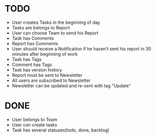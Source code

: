 # TODO

- User creates Tasks in the beginning of day
- Tasks are belongs to Report
- User can choose Team to send his Report
- Task has Comments
- Report has Comments
- User should receive a Notification if he haven't sent his report in 30 minutes after beginning of work
- Task has Tags
- Comment has Tags
- Task has version history
- Report must be sent to Newsletter
- All users are subscribed to Newsletter
- Newsletter can be updated and re-sent with tag "Update"

# DONE

- User belongs to Team
- User can create tasks
- Task has several statuses(todo, done, backlog)
